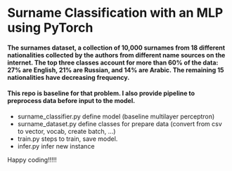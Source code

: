 # Surname Classification with an MLP using PyTorch

#### The surnames dataset, a collection of 10,000 surnames from 18 different nationalities collected by the authors from different name sources on the internet. The top three classes account for more than 60% of the data: 27% are English, 21% are Russian, and 14% are Arabic. The remaining 15 nationalities have decreasing frequency.

#### This repo is baseline for that problem. I also provide pipeline to preprocess data before input to the model.

* surname_classifier.py define model (baseline multilayer perceptron)
* surname_dataset.py define classes for prepare data (convert from csv to vector, vocab, create batch, ...)
* train.py steps to train, save model.
* infer.py infer new instance

Happy coding!!!!!

